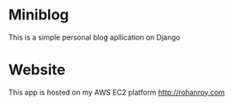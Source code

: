 Miniblog
========

This is a simple personal blog apllication on Django

Website
=======
This app is hosted on my AWS EC2 platform http://rohanroy.com